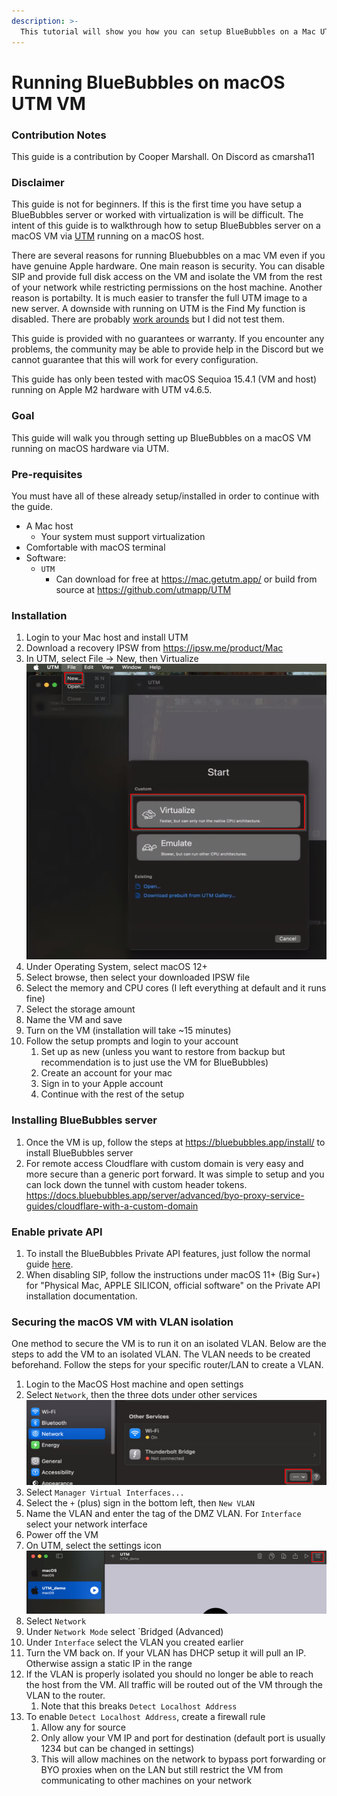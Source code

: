```yaml
---
description: >-
  This tutorial will show you how you can setup BlueBubbles on a Mac UTM VM running on a Mac host
---
```


# Running BlueBubbles on macOS UTM VM

### Contribution Notes

This guide is a contribution by Cooper Marshall.  On Discord as cmarsha11

### Disclaimer

This guide is not for beginners.  If this is the first time you have setup a BlueBubbles server or worked with virtualization is will be difficult.  The intent of this guide is to walkthrough how to setup BlueBubbles server on a macOS VM via [UTM](https://mac.getutm.app/) running on a macOS host.  

There are several reasons for running Bluebubbles on a mac VM even if you have genuine Apple hardware.  One main reason is security.  You can disable SIP and provide full disk access on the VM and isolate the VM from the rest of your network while restricting permissions on the host machine.  Another reason is portabilty.  It is much easier to transfer the full UTM image to a new server.  A downside with running on UTM is the Find My function is disabled.  There are probably [work arounds](https://docs.bluebubbles.app/server/troubleshooting-guides/fix-facetime-features-for-virtual-machines) but I did not test them.

This guide is provided with no guarantees or warranty. If you encounter any problems, the community may be able to provide help in the Discord but we cannot guarantee that this will work for every configuration.

This guide has only been tested with macOS Sequioa 15.4.1 (VM and host) running on Apple M2 hardware with UTM v4.6.5.

### Goal

This guide will walk you through setting up BlueBubbles on a macOS VM running on macOS hardware via UTM.

### Pre-requisites

You must have all of these already setup/installed in order to continue with the guide.

* A Mac host
  * Your system must support virtualization
* Comfortable with macOS terminal
* Software:
  * `UTM`
    * Can download for free at https://mac.getutm.app/ or build from source at https://github.com/utmapp/UTM

### Installation

1. Login to your Mac host and install UTM
1. Download a recovery IPSW from https://ipsw.me/product/Mac
1. In UTM, select File -> New, then Virtualize
    ![add-vm](img/new_vm.png)
1. Under Operating System, select macOS 12+
1. Select browse, then select your downloaded IPSW file
1. Select the memory and CPU cores (I left everything at default and it runs fine)
1. Select the storage amount
1. Name the VM and save
1. Turn on the VM (installation will take ~15 minutes)
1. Follow the setup prompts and login to your account
    1. Set up as new (unless you want to restore from backup but recommendation is to just use the VM for BlueBubbles)
    1. Create an account for your mac
    1. Sign in to your Apple account
    1. Continue with the rest of the setup

### Installing BlueBubbles server

1. Once the VM is up, follow the steps at https://bluebubbles.app/install/ to install BlueBubbles server
1. For remote access Cloudflare with custom domain is very easy and more secure than a generic port forward. It was simple to setup and you can lock down the tunnel with custom header tokens.  https://docs.bluebubbles.app/server/advanced/byo-proxy-service-guides/cloudflare-with-a-custom-domain

### Enable private API

1. To install the BlueBubbles Private API features, just follow the normal guide [here](https://docs.bluebubbles.app/private-api/installation).
1. When disabling SIP, follow the instructions under macOS 11+ (Big Sur+) for "Physical Mac, APPLE SILICON, official software" on the Private API installation documentation.

### Securing the macOS VM with VLAN isolation

One method to secure the VM is to run it on an isolated VLAN.  Below are the steps to add the VM to an isolated VLAN.  The VLAN needs to be created beforehand.  Follow the steps for your specific router/LAN to create a VLAN.

1. Login to the MacOS Host machine and open settings
1. Select `Network`, then the three dots under other services
    ![networkj](img/network.png)
1. Select `Manager Virtual Interfaces...`
1. Select the `+` (plus) sign in the bottom left, then `New VLAN`
1. Name the VLAN and enter the tag of the DMZ VLAN.  For   `Interface` select your network interface
1. Power off the VM
1. On UTM, select the settings icon
    ![UTM settings](img/UTM-settings.png)
1. Select `Network`
1. Under `Network Mode` select `Bridged (Advanced)
1. Under `Interface` select the VLAN you created earlier
1. Turn the VM back on.  If your VLAN has DHCP setup it will pull an IP.  Otherwise assign a static IP in the range
1. If the VLAN is properly isolated you should no longer be able to reach the host from the VM.  All traffic will be routed out of the VM through the VLAN to the router.
    1. Note that this breaks `Detect Localhost Address`
1. To enable `Detect Localhost Address`, create a firewall rule
    1. Allow any for source
    1. Only allow your VM IP and port for destination (default port is usually 1234 but can be changed in settings)
    1. This will allow machines on the network to bypass port forwarding or BYO proxies when on the LAN but still restrict the VM from communicating to other machines on your network
